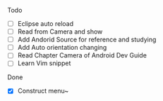 Todo
* [ ] Eclipse auto reload
* [ ] Read from Camera and show
* [ ] Add Andorid Source for reference and studying
* [ ] Add Auto orientation changing
* [ ] Read Chapter Camera of Android Dev Guide
* [ ] Learn Vim snippet

Done
* [X] Construct menu~
